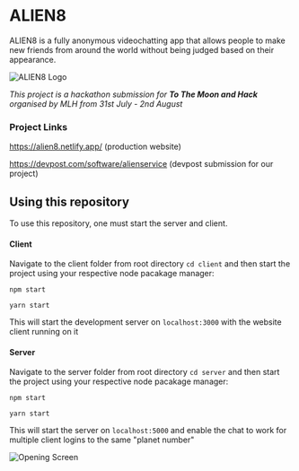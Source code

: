 # ALIEN8
ALIEN8 is a fully anonymous videochatting app that allows people to make new friends from around the world without being judged based on their appearance. 

![ALIEN8 Logo](client/src/assets/pexels-felix-mittermeier-2832084.jpg?raw=true "Logo")

_This project is a hackathon submission for **To The Moon and Hack** organised by MLH from 31st July - 2nd August_

### Project Links
https://alien8.netlify.app/ (production website)

https://devpost.com/software/alienservice (devpost submission for our project)

## Using this repository 
To use this repository, one must start the server and client.
#### Client
Navigate to the client folder from root directory `cd client` and then start the project using your respective node pacakage manager:

`npm start`

`yarn start`

This will start the development server on `localhost:3000` with the website client running on it
#### Server
Navigate to the server folder from root directory `cd server` and then start the project using your respective node pacakage manager:

`npm start`

`yarn start`

This will start the server on `localhost:5000` and enable the chat to work for multiple client logins to the same "planet number"

![Opening Screen](client/src/assets/pexels-felix-mittermeier-2832084.jpg?raw=true "Opening Screen")
